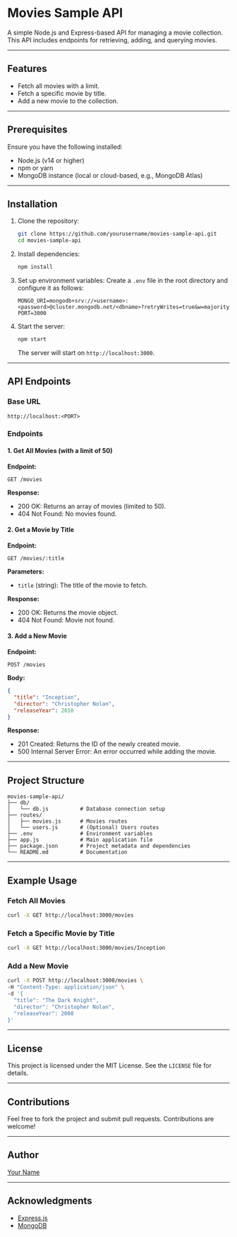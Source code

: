 # Movies Sample API

A simple Node.js and Express-based API for managing a movie collection. This API includes endpoints for retrieving, adding, and querying movies.

---

## Features

- Fetch all movies with a limit.
- Fetch a specific movie by title.
- Add a new movie to the collection.

---

## Prerequisites

Ensure you have the following installed:

- Node.js (v14 or higher)
- npm or yarn
- MongoDB instance (local or cloud-based, e.g., MongoDB Atlas)

---

## Installation

1. Clone the repository:

   ```bash
   git clone https://github.com/yourusername/movies-sample-api.git
   cd movies-sample-api
   ```

2. Install dependencies:

   ```bash
   npm install
   ```

3. Set up environment variables:
   Create a `.env` file in the root directory and configure it as follows:

   ```env
   MONGO_URI=mongodb+srv://<username>:<password>@cluster.mongodb.net/<dbname>?retryWrites=true&w=majority
   PORT=3000
   ```

4. Start the server:
   ```bash
   npm start
   ```
   The server will start on `http://localhost:3000`.

---

## API Endpoints

### Base URL

```
http://localhost:<PORT>
```

### Endpoints

#### 1. Get All Movies (with a limit of 50)

**Endpoint:**

```
GET /movies
```

**Response:**

- 200 OK: Returns an array of movies (limited to 50).
- 404 Not Found: No movies found.

#### 2. Get a Movie by Title

**Endpoint:**

```
GET /movies/:title
```

**Parameters:**

- `title` (string): The title of the movie to fetch.

**Response:**

- 200 OK: Returns the movie object.
- 404 Not Found: Movie not found.

#### 3. Add a New Movie

**Endpoint:**

```
POST /movies
```

**Body:**

```json
{
  "title": "Inception",
  "director": "Christopher Nolan",
  "releaseYear": 2010
}
```

**Response:**

- 201 Created: Returns the ID of the newly created movie.
- 500 Internal Server Error: An error occurred while adding the movie.

---

## Project Structure

```
movies-sample-api/
├── db/
│   └── db.js          # Database connection setup
├── routes/
│   ├── movies.js      # Movies routes
│   └── users.js       # (Optional) Users routes
├── .env               # Environment variables
├── app.js             # Main application file
├── package.json       # Project metadata and dependencies
└── README.md          # Documentation
```

---

## Example Usage

### Fetch All Movies

```bash
curl -X GET http://localhost:3000/movies
```

### Fetch a Specific Movie by Title

```bash
curl -X GET http://localhost:3000/movies/Inception
```

### Add a New Movie

```bash
curl -X POST http://localhost:3000/movies \
-H "Content-Type: application/json" \
-d '{
  "title": "The Dark Knight",
  "director": "Christopher Nolan",
  "releaseYear": 2008
}'
```

---

## License

This project is licensed under the MIT License. See the `LICENSE` file for details.

---

## Contributions

Feel free to fork the project and submit pull requests. Contributions are welcome!

---

## Author

[Your Name](https://github.com/yourusername)

---

## Acknowledgments

- [Express.js](https://expressjs.com/)
- [MongoDB](https://www.mongodb.com/)
